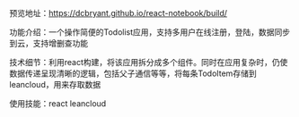 预览地址：https://dcbryant.github.io/react-notebook/build/

功能介绍：一个操作简便的Todolist应用，支持多用户在线注册，登陆，数据同步到云，支持增删查功能

技术细节：利用react构建，将该应用拆分成多个组件。同时在应用复杂时，仍使数据传递呈现清晰的逻辑，包括父子通信等等，将每条TodoItem存储到leancloud，用来存取数据

使用技能：react leancloud